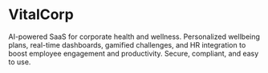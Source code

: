 # VitalCorp
AI-powered SaaS for corporate health and wellness. Personalized wellbeing plans, real-time dashboards, gamified challenges, and HR integration to boost employee engagement and productivity. Secure, compliant, and easy to use.
